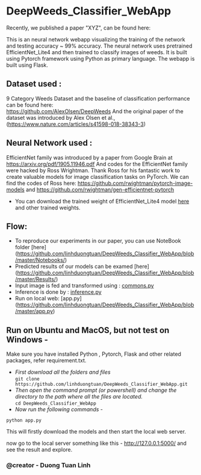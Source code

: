 # DeepWeeds_Classifier_WebApp
Recently, we published a paper "XYZ", can be found here: 

This is an neural network webapp visualizing the training of the network and testing accuracy ~ 99% accuracy.
The neural network uses pretrained EfficientNet_Lite4 and then trained to classify images of weeds.
It is built using Pytorch framework using Python as primary language.
The webapp is built using Flask.

## Dataset used :     
9 Category Weeds Dataset and the baseline of classification performance can be found here:     
https://github.com/AlexOlsen/DeepWeeds
And the original paper of the dataset was introduced by Alex Olsen et al., (https://www.nature.com/articles/s41598-018-38343-3)
## Neural Network used : 
EfficientNet family was introduced by a paper from Google Brain at https://arxiv.org/pdf/1905.11946.pdf
And codes for the EfficientNet family were hacked by Ross Wrightman. Thank Ross for his fantastic work to create valuable models for image classification tasks on PyTorch. We can find the codes of Ross here: https://github.com/rwightman/pytorch-image-models and https://github.com/rwightman/gen-efficientnet-pytorch
* You can download the trained weight of EfficientNet_Lite4 model [here](https://github.com/linhduongtuan/DeepWeeds_Classifier_WebApp/blob/master/release/EfficientNet_Lite4_SGD.pth) and other trained weights.   

## Flow:
* To reproduce our experiments in our paper, you can use NoteBook folder [here] (https://github.com/linhduongtuan/DeepWeeds_Classifier_WebApp/blob/master/Notebooks/)
* Predicted results of our models can be examed [here] (https://github.com/linhduongtuan/DeepWeeds_Classifier_WebApp/blob/master/Results/)
* Input image is fed and transformed using : [commons.py](https://github.com/linhduongtuan/DeepWeeds_Classifier_WebApp/blob/master/commons.py)     
* Inference is done by : [inference.py](htttps://github.com/linhduongtuan/DeepWeeds_Classifier_WebApp/blob/master/inference.py) 
* Run on local web: [app.py] (https://github.com/linhduongtuan/DeepWeeds_Classifier_WebApp/blob/master/app.py) 

## Run on Ubuntu and MacOS, but not test on Windows - 
Make sure you have installed Python , Pytorch, Flask and other related packages, refer requirement.txt.

* _First download all the folders and files_     
`git clone https://github.com/linhduongtuan/DeepWeeds_Classifier_WebApp.git`     
* _Then open the command prompt (or powershell) and change the directory to the path where all the files are located._       
`cd DeepWeeds_Classifier_WebApp`      
* _Now run the following commands_ -        

`python app.py`     


This will firstly download the models and then start the local web server.

now go to the local server something like this - http://127.0.0.1:5000/ and see the result and explore.

### @creator - Duong Tuan Linh
